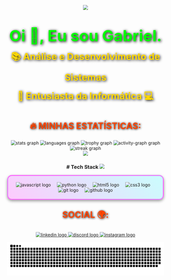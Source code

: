 <p align="center">
    <img src="https://capsule-render.vercel.app/api?type=waving&color=00FF00&height=150&section=header&text=Olá!%20Eu%20sou%20Gabriel&fontSize=40&fontColor=fff&animation=fadeIn&fontAlignY=35" />
</p>

<p align="center" style="font-size: 50px; font-weight: bold; color: #00FF00; text-shadow: 2px 2px 8px #000;">
    Oi 👋, Eu sou Gabriel.
    <br>
    <span style="font-size: 30px; color: #FFD700;">📚 Análise e Desenvolvimento de Sistemas</span>
    <br>
    <span style="font-size: 30px; color: #FFD700;">🔧 Entusiasta da Informática 💻</span>
</p>

<p align="center" style="font-size: 28px; font-weight: bold; color: #FF4500; text-shadow: 1px 1px 6px #000;">🔥 MINHAS ESTATÍSTICAS:</p>

<div align="center">
    <img src="https://github-readme-stats.vercel.app/api?username=GabigolDEVPY&hide_title=false&hide_rank=false&show_icons=true&include_all_commits=true&count_private=true&disable_animations=false&theme=gruvbox&locale=en&hide_border=true&order=1" height="140" alt="stats graph" />
    <img src="https://github-readme-stats.vercel.app/api/top-langs?username=GabigolDEVPY&locale=en&hide_title=true&layout=compact&card_width=320&langs_count=5&theme=dracula&hide_border=false&order=2" height="130" alt="languages graph" />
    <img src="https://github-profile-trophy.vercel.app?username=GabigolDEVPY&theme=dracula&column=-1&row=1&margin-w=8&margin-h=8&no-bg=true&no-frame=false&order=4" height="150" alt="trophy graph" />
    <img src="https://github-readme-activity-graph.vercel.app/graph?username=GabigolDEVPY&radius=16&theme=github-dark&area=true&order=5" height="300" alt="activity-graph graph" />
    <img src="https://streak-stats.demolab.com?user=GabigolDEVPY&locale=en&mode=daily&theme=radical&hide_border=false&border_radius=5&order=3" height="150" alt="streak graph" />
</div>

<div align="center">
    <img src="https://profile-counter.glitch.me/GabigolDEVPY/count.svg?" />
</div>

### <p align="center"># Tech Stack <img src='https://user-images.githubusercontent.com/74038190/206662607-d9e7591e-bbf9-42f9-9386-29efc927bc16.gif' width="40"> </p>


<div align="center" style="border: 3px solid rgba(255, 0, 255, 0.5); border-radius: 15px; padding: 20px; background: linear-gradient(45deg, rgba(255, 0, 255, 0.2), rgba(0, 255, 255, 0.2)); box-shadow: 0px 4px 10px rgba(0, 0, 0, 0.4);">
    <img src="https://cdn.jsdelivr.net/gh/devicons/devicon/icons/javascript/javascript-plain.svg" height="40" alt="javascript logo" />
    <img width="12" />
    <img src="https://cdn.jsdelivr.net/gh/devicons/devicon/icons/python/python-original.svg" height="40" alt="python logo" />
    <img width="12" />
    <img src="https://cdn.jsdelivr.net/gh/devicons/devicon/icons/html5/html5-original.svg" height="40" alt="html5 logo" />
    <img width="12" />
    <img src="https://cdn.jsdelivr.net/gh/devicons/devicon/icons/css3/css3-original.svg" height="40" alt="css3 logo" />
    <img width="12" />
    <img src="https://cdn.jsdelivr.net/gh/devicons/devicon/icons/git/git-plain.svg" height="40" alt="git logo" />
    <img width="12" />
    <img src="https://cdn.jsdelivr.net/gh/devicons/devicon/icons/github/github-original.svg" height="40" alt="github logo" />
</div>

<p align="center" style="font-size: 28px; font-weight: bold; color: #FF4500; text-shadow: 1px 1px 6px #000;">SOCIAL 🌍:</p>

<div align="center">
    <a href="https://www.linkedin.com/in/gabrielrochadias" target="_blank">
        <img src="https://raw.githubusercontent.com/maurodesouza/profile-readme-generator/master/src/assets/icons/social/linkedin/default.svg" width="50" height="40" alt="linkedin logo" />
    </a>
    <a href="https://discord.com/users/SeuID" target="_blank">
        <img src="https://raw.githubusercontent.com/maurodesouza/profile-readme-generator/master/src/assets/icons/social/discord/default.svg" width="50" height="40" alt="discord logo" />
    </a>
    <a href="https://www.instagram.com/gabrielrochadias.py" target="_blank">
        <img src="https://raw.githubusercontent.com/maurodesouza/profile-readme-generator/master/src/assets/icons/social/instagram/default.svg" width="50" height="40" alt="instagram logo" />
    </a>
</div>

<p align="center">
    <picture>
        <source media="(prefers-color-scheme: dark)" srcset="https://raw.githubusercontent.com/platane/snk/output/github-contribution-grid-snake-dark.svg" />
        <source media="(prefers-color-scheme: light)" srcset="https://raw.githubusercontent.com/platane/snk/output/github-contribution-grid-snake.svg" />
        <img alt="github contribution grid snake animation" src="https://raw.githubusercontent.com/platane/snk/output/github-contribution-grid-snake.svg" />
    </picture>
</p>
